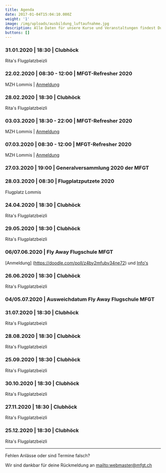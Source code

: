 ```yaml
---
title: Agenda
date: 2017-01-04T15:04:10.000Z
weight: '1'
image: /img/uploads/ausbildung_luftaufnahme.jpg
description: Alle Daten für unsere Kurse und Veranstaltungen findest Du in unserer Agenda.
buttons: []
---
```

### 31.01.2020 | 18:30 | Clubhöck

Rita's Flugplatzbeizli

### 22.02.2020 | 08:30 - 12:00 | MFGT-Refresher 2020

MZH Lommis | [Anmeldung](https://doodle.com/poll/b4hmxzmn4axebr5u)

### 28.02.2020 | 18:30 | Clubhöck

Rita's Flugplatzbeizli

### 03.03.2020 | 18:30 - 22:00 | MFGT-Refresher 2020

MZH Lommis | [Anmeldung](https://doodle.com/poll/b4hmxzmn4axebr5u)

### 07.03.2020 | 08:30 - 12:00 | MFGT-Refresher 2020

MZH Lommis | [Anmeldung](https://doodle.com/poll/b4hmxzmn4axebr5u)

### 27.03.2020 | 19:00 | Generalversammlung 2020 der MFGT

### 28.03.2020 | 08:30 | Flugplatzputzete 2020

Flugplatz Lommis

### 24.04.2020 | 18:30 | Clubhöck

Rita's Flugplatzbeizli

### 29.05.2020 | 18:30 | Clubhöck

Rita's Flugplatzbeizli

### 06/07.06.2020 | Fly Away Flugschule MFGT

[Anmeldung] (https://doodle.com/poll/z4by2mfubv34ne72) und [Info's](mailto:andre.heinzelmann@mfgt.ch)

### 26.06.2020 | 18:30 | Clubhöck

Rita's Flugplatzbeizli

### 04/05.07.2020 | Ausweichdatum Fly Away Flugschule MFGT

### 31.07.2020 | 18:30 | Clubhöck

Rita's Flugplatzbeizli

### 28.08.2020 | 18:30 | Clubhöck

Rita's Flugplatzbeizli

### 25.09.2020 | 18:30 | Clubhöck

Rita's Flugplatzbeizli

### 30.10.2020 | 18:30 | Clubhöck

Rita's Flugplatzbeizli

### 27.11.2020 | 18:30 | Clubhöck

Rita's Flugplatzbeizli

### 25.12.2020 | 18:30 | Clubhöck

Rita's Flugplatzbeizli

<hr>

Fehlen Anlässe oder sind Termine falsch?

Wir sind dankbar für deine Rückmeldung an <mailto:webmaster@mfgt.ch>
